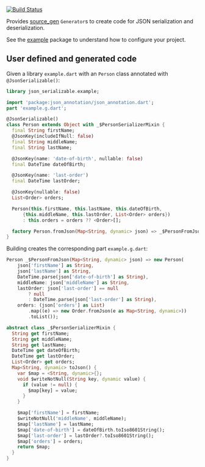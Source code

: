 [![Build Status](https://travis-ci.org/dart-lang/json_serializable.svg?branch=master)](https://travis-ci.org/dart-lang/json_serializable)

Provides [source_gen] `Generator`s to create code for JSON serialization and
deserialization.

See the [example] package to understand how to configure your project.

## User defined and generated code

Given a library `example.dart` with an `Person` class annotated with
`@JsonSerializable()`:

```dart
library json_serializable.example;

import 'package:json_annotation/json_annotation.dart';
part 'example.g.dart';

@JsonSerializable()
class Person extends Object with _$PersonSerializerMixin {
  final String firstName;
  @JsonKey(includeIfNull: false)
  final String middleName;
  final String lastName;

  @JsonKey(name: 'date-of-birth', nullable: false)
  final DateTime dateOfBirth;

  @JsonKey(name: 'last-order')
  final DateTime lastOrder;

  @JsonKey(nullable: false)
  List<Order> orders;

  Person(this.firstName, this.lastName, this.dateOfBirth,
      {this.middleName, this.lastOrder, List<Order> orders})
      : this.orders = orders ?? <Order>[];

  factory Person.fromJson(Map<String, dynamic> json) => _$PersonFromJson(json);
}
```

Building creates the corresponding part `example.g.dart`:

```dart
Person _$PersonFromJson(Map<String, dynamic> json) => new Person(
    json['firstName'] as String,
    json['lastName'] as String,
    DateTime.parse(json['date-of-birth'] as String),
    middleName: json['middleName'] as String,
    lastOrder: json['last-order'] == null
        ? null
        : DateTime.parse(json['last-order'] as String),
    orders: (json['orders'] as List)
        .map((e) => new Order.fromJson(e as Map<String, dynamic>))
        .toList());

abstract class _$PersonSerializerMixin {
  String get firstName;
  String get middleName;
  String get lastName;
  DateTime get dateOfBirth;
  DateTime get lastOrder;
  List<Order> get orders;
  Map<String, dynamic> toJson() {
    var $map = <String, dynamic>{};
    void $writeNotNull(String key, dynamic value) {
      if (value != null) {
        $map[key] = value;
      }
    }

    $map['firstName'] = firstName;
    $writeNotNull('middleName', middleName);
    $map['lastName'] = lastName;
    $map['date-of-birth'] = dateOfBirth.toIso8601String();
    $map['last-order'] = lastOrder?.toIso8601String();
    $map['orders'] = orders;
    return $map;
  }
}
```

[example]: https://github.com/dart-lang/json_serializable/blob/master/example/README.md
[source_gen]: https://pub.dartlang.org/packages/source_gen
